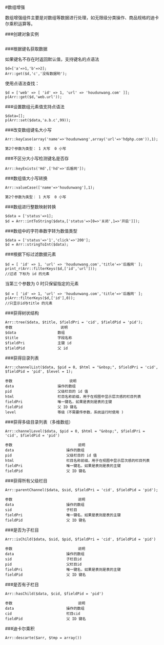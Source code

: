 #数组增强

数组增强组件主要是对数组等数据进行处理，如无限级分类操作、商品规格的迪卡尔乘积运算等。

###创建对象实例

```

```

###根据键名获取数据

如果键名不存在时返回默认值，支持键名的点语法
```
$d=['a'=>1,'b'=>2];
Arr::get($d,'c','没有数据哟');
```
使用点语法查找：
```
$d = ['web' => [ 'id' => 1, 'url' => 'houdunwang.com' ]];
p(Arr::get($d,'web.url'));
```
###设置数组元素值支持点语法

```
$data=[];
p(Arr::set($data,'a.b.c',99));
```

###改变数组键名大小写

```
Arr::keyCase(array('name'=>'houdunwang',array('url'=>'hdphp.com')),1); 

第2个参数为类型： 1 大写  0 小写
```

###不区分大小写检测键名是否存

```
Arr::keyExists('Hd',['hd'=>'后盾网']);
```

###数组值大小写转换

```
Arr::valueCase(['name'=>'houdunwang'],1); 

第2个参数为类型： 1 大写  0 小写
```

###数组进行整数映射转换

```
$data = ['status'=>1];
$d = Arr::intToString($data,['status'=>[0=>'关闭',1=>'开启']]); 
```

###数组中的字符串数字转为数值类型

```
$data = ['status'=>'1','click'=>'200'];
$d = Arr::stringToInt($data); 
```

###根据下标过滤数据元素

```
$d = [ 'id' => 1, 'url' => 'houdunwang.com','title'=>'后盾网' ];
print_r(Arr::filterKeys($d,['id','url']));
//过滤 下标为 id 的元素
```

当第三个参数为 0 时只保留指定的元素
```
$d = [ 'id' => 1, 'url' => 'houdunwang.com','title'=>'后盾网' ];
p(Arr::filterKeys($d,['id'],0));
//只显示id与title 的元素
```

###获得树状结构

```
Arr::tree($data, $title, $fieldPri = 'cid', $fieldPid = 'pid');
参数                   	说明
$data                 	数组
$title                	字段名称
$fieldPri             	主键 id
$fieldPid             	父 id
```

###获得目录列表

```
Arr::channelList($data, $pid = 0, $html = "&nbsp;", $fieldPri = 'cid', $fieldPid = 'pid', $level = 1);

参数                      	说明 
data                 	操作的数组
pid                  	父级栏目的 id 值
html                	栏目名称前缀，用于在视图中显示层次感的栏目列表 
fieldPri              	唯一键名，如果是表则是表的主键
fieldPid              	父 ID 键名
level                 	等级（不需要传参数，系统运行时使用 ) 
```

###获得多级目录列表（多维数组）

```
Arr::channelLevel($data, $pid = 0, $html = "&nbsp;", $fieldPri = 'cid', $fieldPid = 'pid') 

参数                          	说明
data                      	操作的数组
pid                      	父级栏目的 id 值
html                     	栏目名称前缀，用于在视图中显示层次感的栏目列表
fieldPri                 	唯一键名，如果是表则是表的主键
fieldPid                  	父 ID 键名
```

###获得所有父级栏目

```
Arr::parentChannel($data, $sid, $fieldPri = 'cid', $fieldPid = 'pid');

参数                          	说明
data                      	操作的数组
sid                      	子栏目
fieldPri                 	唯一键名，如果是表则是表的主键
fieldPid                  	父 ID 键名

```

###是否为子栏目

```
Arr::isChild($data, $sid, $pid, $fieldPri = 'cid', $fieldPid = 'pid')

参数                          	说明
data                      	操作的数组
sid                      	子栏目id
pid                      	父栏目id
fieldPri                 	唯一键名，如果是表则是表的主键
fieldPid                  	父 ID 键名
```

###是否有子栏目

```
Arr::hasChild($data, $cid, $fieldPid = 'pid')

参数                          	说明
data                      	操作的数组
cid                      	栏目cid
fieldPid                  	父 ID 键名

```

###迪卡尔乘积

```
Arr::descarte($arr, $tmp = array())
```

